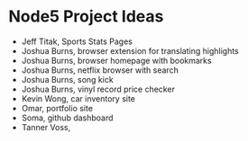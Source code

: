 # Node5 Project Ideas

- Jeff Titak, Sports Stats Pages
- Joshua Burns, browser extension for translating highlights
- Joshua Burns, browser homepage with bookmarks
- Joshua Burns, netflix browser with search
- Joshua Burns, song kick
- Joshua Burns, vinyl record price checker
- Kevin Wong, car inventory site
- Omar, portfolio site
- Soma, github dashboard
- Tanner Voss, 